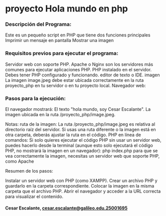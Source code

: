 # proyecto Hola mundo en php

### Descripción del Programa:
  Este es un pequeño script en PHP que tiene dos funciones principales Imprimir un mensaje en pantalla Mostrar una imagen
  
### Requisitos previos para ejecutar el programa:
  Servidor web con soporte PHP.
  Apache o Nginx son los servidores más comunes para ejecutar aplicaciones PHP.
  PHP instalado en el servidor. Debes tener PHP configurado y funcionando.
  editor de texto o IDE.
  imagen La imagen image.jpeg debe estar ubicada correctamente en la ruta proyecto_php en tu servidor o en tu proyecto local.
  Navegador web:
  
### Pasos para la ejecución:

El navegador mostrará: El texto "hola mundo, soy Cesar Escalante".
La imagen ubicada en la ruta /proyecto_php/image.jpeg.

Notas:
ruta de la imagen: La ruta /proyecto_php/image.jpeg es relativa al directorio raíz del servidor. Si usas una ruta diferente o la imagen está en otra carpeta, deberás ajustar la ruta en el código.
PHP en línea de comandos: Si solo quieres ejecutar el código PHP sin usar un servidor web, puedes hacerlo desde la terminal (aunque esto solo ejecutará el código PHP, no mostrará la imagen en un navegador):
php index.php  para que se vea correctamente la imagen, necesitas un servidor web que soporte PHP, como Apache

Resumen de los pasos:

  Instalar un servidor web con PHP (como XAMPP).
  Crear un archivo PHP y guardarlo en la carpeta correspondiente.
  Colocar la imagen en la misma carpeta que el archivo PHP.
  Abrir el navegador y acceder a la URL correcta para visualizar el contenido.

#### Cesar Escalante, cesar.escalante@galileo.edu.25001695

